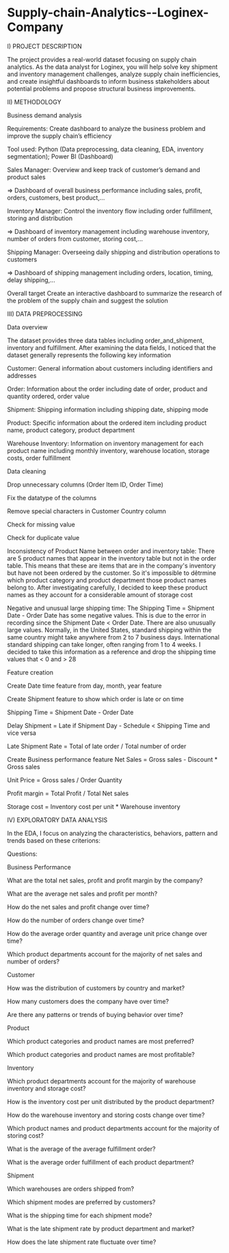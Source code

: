 # Supply-chain-Analytics--Loginex-Company
I) PROJECT DESCRIPTION

The project provides a real-world dataset focusing on supply chain analytics. As the data analyst for Loginex, you will help solve key shipment and inventory management challenges, analyze supply chain inefficiencies, and create insightful dashboards to inform business stakeholders about potential problems and propose structural business improvements.

II) METHODOLOGY

Business demand analysis

Requirements: Create dashboard to analyze the business problem and improve the supply chain’s efficiency

Tool used: Python (Data preprocessing, data cleaning, EDA, inventory segmentation); Power BI (Dashboard)

Sales Manager: Overview and keep track of customer’s demand and product sales

=> Dashboard of overall business performance including sales, profit, orders, customers, best product,...

Inventory Manager: Control the inventory flow including order fulfillment, storing and distribution

=> Dashboard of inventory management including warehouse inventory, number of orders from customer, storing cost,...

Shipping Manager: Overseeing daily shipping and distribution operations to customers

=> Dashboard of shipping management including orders, location, timing, delay shipping,...

Overall target Create an interactive dashboard to summarize the research of the problem of the supply chain and suggest the solution

III) DATA PREPROCESSING

Data overview

The dataset provides three data tables including order_and_shipment, inventory and fulfillment. After examining the data fields, I noticed that the dataset generally represents the following key information

Customer: General information about customers including identifiers and addresses

Order: Information about the order including date of order, product and quantity ordered, order value

Shipment: Shipping information including shipping date, shipping mode

Product: Specific information about the ordered item including product name, product category, product department

Warehouse Inventory: Information on inventory management for each product name including monthly inventory, warehouse location, storage costs, order fulfillment

Data cleaning

Drop unnecessary columns (Order Item ID, Order Time)

Fix the datatype of the columns

Remove special characters in Customer Country column

Check for missing value

Check for duplicate value

Inconsistency of Product Name between order and inventory table: There are 5 product names that appear in the inventory table but not in the order table. This means that these are items that are in the company's inventory but have not been ordered by the customer. So it's impossible to dêtrmine which product category and product department those product names belong to. After investigating carefully, I decided to keep these product names as they account for a considerable amount of storage cost

Negative and unusual large shipping time: The Shipping Time = Shipment Date - Order Date has some negative values. Thís is due to the error in recording since the Shipment Date < Order Date. There are also unusually large values. Normally, in the United States, standard shipping within the same country might take anywhere from 2 to 7 business days. International standard shipping can take longer, often ranging from 1 to 4 weeks. I decided to take this information as a reference and drop the shipping time values that < 0 and > 28

Feature creation

Create Date time feature from day, month, year feature

Create Shipment feature to show which order is late or on time

Shipping Time = Shipment Date - Order Date

Delay Shipment = Late if Shipment Day - Schedule < Shipping Time and vice versa

Late Shipment Rate = Total of late order / Total number of order

Create Business performance feature
Net Sales = Gross sales - Discount * Gross sales

Unit Price = Gross sales / Order Quantity

Profit margin = Total Profit / Total Net sales

Storage cost = Inventory cost per unit * Warehouse inventory

IV) EXPLORATORY DATA ANALYSIS

In the EDA, I focus on analyzing the characteristics, behaviors, pattern and trends based on these criterions:

Questions:

Business Performance

What are the total net sales, profit and profit margin by the company?

What are the average net sales and profit per month?

How do the net sales and profit change over time?

How do the number of orders change over time?

How do the average order quantity and average unit price change over time?

Which product departments account for the majority of net sales and number of orders?

Customer

How was the distribution of customers by country and market?

How many customers does the company have over time?

Are there any patterns or trends of buying behavior over time?

Product

Which product categories and product names are most preferred?

Which product categories and product names are most profitable?

Inventory

Which product departments account for the majority of warehouse inventory and storage cost?

How is the inventory cost per unit distributed by the product department?

How do the warehouse inventory and storing costs change over time?

Which product names and product departments account for the majority of storing cost?

What is the average of the average fulfillment order?

What is the average order fulfillment of each product department?

Shipment

Which warehouses are orders shipped from?

Which shipment modes are preferred by customers?

What is the shipping time for each shipment mode?

What is the late shipment rate by product department and market?

How does the late shipment rate fluctuate over time?
